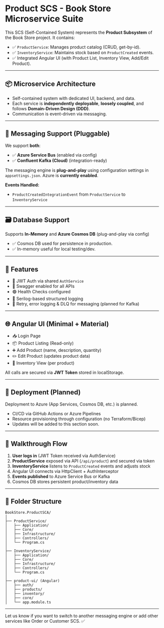 # Product SCS - Book Store Microservice Suite

This SCS (Self-Contained System) represents the **Product Subsystem** of the Book Store project. It contains:

- ✅ `ProductService`: Manages product catalog (CRUD, get-by-id).
- ✅ `InventoryService`: Maintains stock based on `ProductCreated` events.
- ✅ Integrated Angular UI (with Product List, Inventory View, Add/Edit Product).

---

## 📦 Microservice Architecture

- Self-contained system with dedicated UI, backend, and data.
- Each service is **independently deployable**, **loosely coupled**, and follows **Domain-Driven Design (DDD)**.
- Communication is event-driven via messaging.

---

## 💬 Messaging Support (Pluggable)

We support **both**:

- ✅ **Azure Service Bus** (enabled via config)
- ✅ **Confluent Kafka (Cloud)** (integration-ready)

The messaging engine is **plug-and-play** using configuration settings in `appsettings.json`. Azure is **currently enabled**.

**Events Handled:**
- `ProductCreatedIntegrationEvent` from `ProductService` to `InventoryService`

---

## 🗃️ Database Support

Supports **In-Memory** and **Azure Cosmos DB** (plug-and-play via config)

- ✅ Cosmos DB used for persistence in production.
- ✅ In-memory useful for local testing/dev.

---

## 🧩 Features

- 🔐 JWT Auth via shared `AuthService`
- 📄 Swagger enabled for all APIs
- 🟢 Health Checks configured
- 📜 Serilog-based structured logging
- 🔁 Retry, error logging & DLQ for messaging (planned for Kafka)

---

## 🌐 Angular UI (Minimal + Material)

- 📥 Login Page
- 📦 Product Listing (Read-only)
- ➕ Add Product (name, description, quantity)
- ✏️ Edit Product (updates product data)
- 🧾 Inventory View (per product)

All calls are secured via **JWT Token** stored in localStorage.

---

## 🚀 Deployment (Planned)

Deployment to Azure (App Services, Cosmos DB, etc.) is planned.
- CI/CD via GitHub Actions or Azure Pipelines
- Resource provisioning through configuration (no Terraform/Bicep)
- Updates will be added to this section soon.

---

## 🧠 Walkthrough Flow

1. **User logs in** (JWT Token received via AuthService)
2. **ProductService** exposed via API (`/api/product`) and secured via token
3. **InventoryService** listens to `ProductCreated` events and adjusts stock
4. Angular UI connects via HttpClient + AuthInterceptor
5. **Events published** to Azure Service Bus or Kafka
6. Cosmos DB stores persistent product/inventory data

---

## 📁 Folder Structure

```
BookStore.ProductSCA/
│
├── ProductService/
│   ├── Application/
│   ├── Core/
│   ├── Infrastructure/
│   ├── Controllers/
│   └── Program.cs
│
├── InventoryService/
│   ├── Application/
│   ├── Core/
│   ├── Infrastructure/
│   ├── Controllers/
│   └── Program.cs
│
├── product-ui/ (Angular)
│   ├── auth/
│   ├── products/
│   ├── inventory/
│   ├── core/
│   └── app.module.ts
```

---

Let us know if you want to switch to another messaging engine or add other services like Order or Customer SCS. ✅

